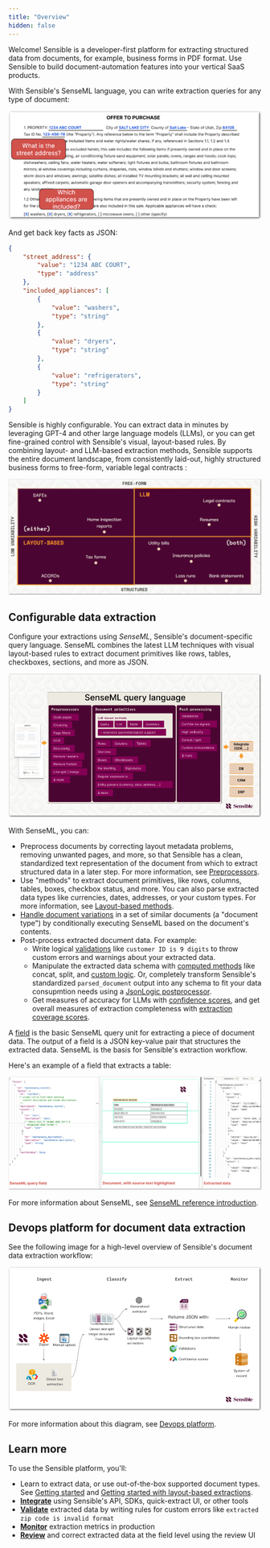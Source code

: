 ```yaml
---
title: "Overview"
hidden: false
---
```




Welcome! Sensible is a developer-first platform for extracting structured data from documents, for example, business forms in PDF format. Use Sensible to build document-automation features into your vertical SaaS products. 

With Sensible's SenseML language, you can write extraction queries for any type of document:

![Click to enlarge](https://raw.githubusercontent.com/sensible-hq/sensible-docs/main/readme-sync/assets/v0/images/final/intro_SDK_3.png)

And get back key facts as JSON:

```json
{
    "street_address": {
        "value": "1234 ABC COURT",
        "type": "address"
    },
    "included_appliances": [
        {
            "value": "washers",
            "type": "string"
        },
        {
            "value": "dryers",
            "type": "string"
        },
        {
            "value": "refrigerators",
            "type": "string"
        }
    ]
}
```

Sensible is highly configurable. You can extract data in minutes by leveraging GPT-4 and other large language models (LLMs), or you can get fine-grained control with Sensible's visual, layout-based rules. By combining layout- and LLM-based extraction methods, Sensible supports the entire document landscape, from consistently laid-out, highly structured business forms to free-form, variable legal contracts :

![Click to enlarge](https://raw.githubusercontent.com/sensible-hq/sensible-docs/main/readme-sync/assets/v0/images/final/document_landscape.png)

## Configurable data extraction

Configure your extractions using _SenseML_, Sensible's document-specific query language. SenseML combines the latest LLM techniques with visual layout-based rules to extract document primitives like rows, tables, checkboxes, sections, and more as JSON. 

![Click to enlarge](https://raw.githubusercontent.com/sensible-hq/sensible-docs/main/readme-sync/assets/v0/images/final/platform_senseml.png)



With SenseML, you can:

- Preprocess documents by correcting layout metadata problems, removing unwanted pages, and more, so that Sensible has a clean, standardized text representation of the document from which to extract structured data in a later step. For more information, see [Preprocessors](doc:preprocessors). 
- Use "methods" to extract document primitives, like rows, columns, tables, boxes, checkbox status, and more. You can also parse extracted data types like currencies, dates, addresses, or your custom types. For more information, see [Layout-based methods](doc:layout-based-methods). 
- [Handle document variations](doc:document-variations)  in a set of similar documents (a "document type") by conditionally executing SenseML based on the document's contents.
- Post-process extracted document data. For example:
  - Write logical [validations](doc:validate-extractions)  like `customer ID is 9 digits` to throw custom errors and warnings about your extracted data. 
  - Manipulate the extracted data schema with [computed methods](doc:computed-field-methods)  like concat, split, and [custom logic](doc:custom-computation). Or, completely transform Sensible's standardized `parsed_document` output into any schema to fit your data consupmtion needs using a [JsonLogic postprocessor](doc:postprocessor). 
  - Get measures of accuracy for LLMs with [confidence scores](doc:confidence), and get overall measures of extraction completeness with [extraction coverage scores](doc:metrics#extraction-coverage). 

A [field](doc:field-query-object) is the basic SenseML query unit for extracting a piece of document data. The output of a field is a JSON key-value pair that structures the extracted data. SenseML is the basis for Sensible's extraction workflow.

Here's an example of a field that extracts a table:

![Click to enlarge](https://raw.githubusercontent.com/sensible-hq/sensible-docs/main/readme-sync/assets/v0/images/final/senseml_intro_1.png)

For more information about SenseML, see [SenseML reference introduction](doc:senseml-reference-introduction).

## Devops platform for document data extraction

See the following image for a high-level overview of Sensible's document data extraction workflow:

[![Click to enlarge](https://raw.githubusercontent.com/sensible-hq/sensible-docs/main/readme-sync/assets/v0/images/final/platform_devops.png)](doc:devops-platform)



For more information about this diagram, see [Devops platform](doc:devops-platform).

## Learn more

To use the Sensible platform, you'll:

- Learn  to extract data, or use out-of-the-box supported document types. See [Getting started](doc:getting-started-ai) and [Getting started with layout-based extractions](doc:getting-started).
- [**Integrate**](doc:integrate) using Sensible's API, SDKs, quick-extract UI, or other tools
- [**Validate**](doc:validate-extractions) extracted data by writing rules for custom errors like `extracted zip code is invalid format` 
- [**Monitor**](doc:metrics) extraction metrics in production
- [**Review**](doc:human-review) and correct extracted data at the field level using the review UI











